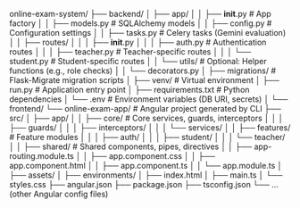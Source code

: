 online-exam-system/
├── backend/
│   ├── app/
│   │   ├── __init__.py         # App factory
│   │   ├── models.py           # SQLAlchemy models
│   │   ├── config.py           # Configuration settings
│   │   ├── tasks.py            # Celery tasks (Gemini evaluation)
│   │   ├── routes/
│   │   │   ├── __init__.py
│   │   │   ├── auth.py           # Authentication routes
│   │   │   ├── teacher.py        # Teacher-specific routes
│   │   │   └── student.py        # Student-specific routes
│   │   └── utils/              # Optional: Helper functions (e.g., role checks)
│   │       └── decorators.py
│   ├── migrations/             # Flask-Migrate migration scripts
│   ├── venv/                   # Virtual environment
│   ├── run.py                  # Application entry point
│   ├── requirements.txt        # Python dependencies
│   └── .env                    # Environment variables (DB URI, secrets)
│
└── frontend/
    └── online-exam-app/        # Angular project generated by CLI
        ├── src/
        │   ├── app/
        │   │   ├── core/             # Core services, guards, interceptors
        │   │   │   ├── guards/
        │   │   │   ├── interceptors/
        │   │   │   └── services/
        │   │   ├── features/         # Feature modules
        │   │   │   ├── auth/
        │   │   │   ├── student/
        │   │   │   └── teacher/
        │   │   ├── shared/           # Shared components, pipes, directives
        │   │   ├── app-routing.module.ts
        │   │   ├── app.component.css
        │   │   ├── app.component.html
        │   │   ├── app.component.ts
        │   │   └── app.module.ts
        │   ├── assets/
        │   ├── environments/
        │   ├── index.html
        │   ├── main.ts
        │   └── styles.css
        ├── angular.json
        ├── package.json
        ├── tsconfig.json
        └── ... (other Angular config files)